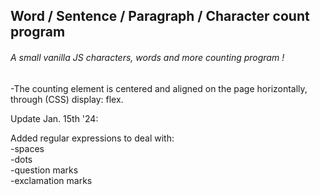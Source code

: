 <h2>Word / Sentence / Paragraph / Character count program</h2>

<h6>A small vanilla JS characters, words and more counting program !</h6>

-The counting element is centered and aligned on the page horizontally, through (CSS) display: flex.

Update Jan. 15th '24:</br>

Added regular expressions to deal with:</br>
  -spaces</br>
  -dots</br>
  -question marks</br>
  -exclamation marks</br>

